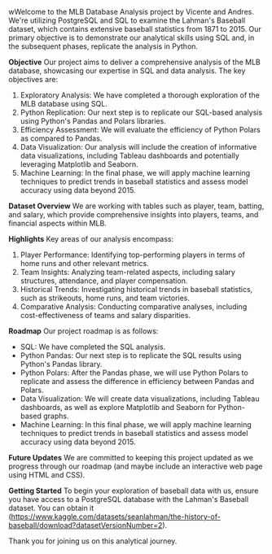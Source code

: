 wWelcome to the MLB Database Analysis project by Vicente and Andres. We're utilizing PostgreSQL and SQL to examine the Lahman's Baseball dataset, which contains extensive baseball statistics from 1871 to 2015. Our primary objective is to demonstrate our analytical skills using SQL and, in the subsequent phases, replicate the analysis in Python.


**Objective**
Our project aims to deliver a comprehensive analysis of the MLB database, showcasing our expertise in SQL and data analysis. The key objectives are:

1. Exploratory Analysis: We have completed a thorough exploration of the MLB database using SQL.
2. Python Replication: Our next step is to replicate our SQL-based analysis using Python's Pandas and Polars libraries.
3. Efficiency Assessment: We will evaluate the efficiency of Python Polars as compared to Pandas.
4. Data Visualization: Our analysis will include the creation of informative data visualizations, including Tableau dashboards and potentially leveraging Matplotlib and Seaborn.
5. Machine Learning: In the final phase, we will apply machine learning techniques to predict trends in baseball statistics and assess model accuracy using data beyond 2015.

**Dataset Overview**
We are working with tables such as player, team, batting, and salary, which provide comprehensive insights into players, teams, and financial aspects within MLB.

**Highlights**
Key areas of our analysis encompass:

1. Player Performance: Identifying top-performing players in terms of home runs and other relevant metrics.
2. Team Insights: Analyzing team-related aspects, including salary structures, attendance, and player compensation.
3. Historical Trends: Investigating historical trends in baseball statistics, such as strikeouts, home runs, and team victories.
4. Comparative Analysis: Conducting comparative analyses, including cost-effectiveness of teams and salary disparities.

**Roadmap**
Our project roadmap is as follows:

- SQL: We have completed the SQL analysis.
- Python Pandas: Our next step is to replicate the SQL results using Python's Pandas library.
- Python Polars: After the Pandas phase, we will use Python Polars to replicate and assess the difference in efficiency between Pandas and Polars.
- Data Visualization: We will create data visualizations, including Tableau dashboards, as well as explore Matplotlib and Seaborn for Python-based graphs.
- Machine Learning: In this final phase, we will apply machine learning techniques to predict trends in baseball statistics and assess model accuracy using data beyond 2015.

**Future Updates**
We are committed to keeping this project updated as we progress through our roadmap
(and maybe include an interactive web page using HTML and CSS).

**Getting Started**
To begin your exploration of baseball data with us, ensure you have access to a PostgreSQL database with the Lahman's Baseball dataset. You can obtain it (https://www.kaggle.com/datasets/seanlahman/the-history-of-baseball/download?datasetVersionNumber=2).

Thank you for joining us on this analytical journey.
